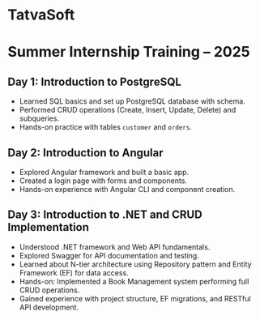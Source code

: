 # TatvaSoft
# Summer Internship Training – 2025

## Day 1: Introduction to PostgreSQL
- Learned SQL basics and set up PostgreSQL database with schema.
- Performed CRUD operations (Create, Insert, Update, Delete) and subqueries.
- Hands-on practice with tables `customer` and `orders`.

## Day 2: Introduction to Angular
- Explored Angular framework and built a basic app.
- Created a login page with forms and components.
- Hands-on experience with Angular CLI and component creation.

## Day 3: Introduction to .NET and CRUD Implementation
- Understood .NET framework and Web API fundamentals.
- Explored Swagger for API documentation and testing.
- Learned about N-tier architecture using Repository pattern and Entity Framework (EF) for data access.
- Hands-on: Implemented a Book Management system performing full CRUD operations.
- Gained experience with project structure, EF migrations, and RESTful API development.


